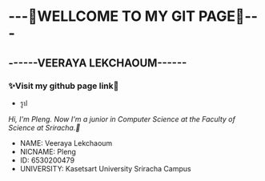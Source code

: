 # ---💖WELLCOME TO MY GIT PAGE💖---
## ------VEERAYA LEKCHAOUM------
### ✨Visit my github page link🌸
- รูป

*Hi, I'm Pleng. Now I'm a junior in Computer Science at the Faculty of Science at Sriracha.🍡*

- NAME: Veeraya Lekchaoum
- NICNAME: Pleng
- ID: 6530200479
- UNIVERSITY: Kasetsart University Sriracha Campus


